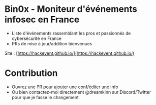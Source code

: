 # Bin0x - Moniteur d'événements infosec en France
- Liste d'événements rassemblant les pros et passionnés de cybersécurité en France
- PRs de mise à jour/addition bienvenues

Site : [https://hackevent.github.io/](https://hackevent.github.io/)

# Contribution
- Ouvrez une PR pour ajouter une conf/éditer une info
- Ou bien contactez-moi directement @dreamkinn sur Discord/Twitter pour que je fasse le changement